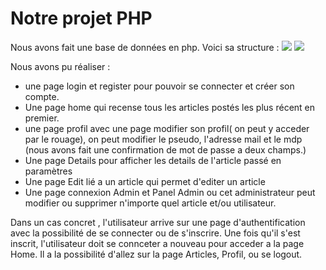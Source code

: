 # Notre projet PHP

 

Nous avons fait une base de données en php.
Voici sa structure : 
![](https://i.imgur.com/8jHBrPB.png)
![](https://i.imgur.com/ugtDCwM.png)

Nous avons pu réaliser :

- une page login et register pour pouvoir se connecter et créer son compte.
- Une page home qui recense tous les articles postés les plus récent en premier.
- une page profil avec une page modifier son profil( on peut y acceder par le rouage), on peut modifier le pseudo, l'adresse mail et le mdp (nous avons fait une confirmation de mot de passe a deux champs.)
- Une page Details pour afficher les details de l'article passé en paramètres
- Une page Edit lié a un article qui permet d'editer un article
- Une page connexion Admin et Panel Admin ou cet administrateur peut modifier ou supprimer n'importe quel article et/ou utilisateur.

Dans un cas concret , l'utilisateur arrive sur une page d'authentification avec la possibilité de se connecter ou de s'inscrire.
Une fois qu'il s'est inscrit, l'utilisateur doit se connceter a nouveau pour acceder a la page Home.
Il a la possibilité d'allez sur la page Articles, Profil, ou se logout.